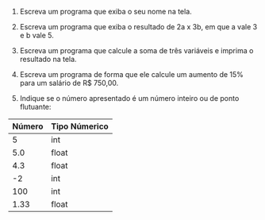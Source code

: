 1. Escreva um programa que exiba o seu nome na tela.

2. Escreva um programa que exiba o resultado de 2a x 3b, em que a vale 3 e b vale 5.

3. Escreva um programa que calcule a soma de três variáveis e imprima o resultado na tela.

4. Escreva um programa de forma que ele calcule um aumento de 15% para um salário de R$
750,00.

5. Indique se o número apresentado é um número inteiro ou de ponto flutuante:

| Número  |  Tipo Númerico  |
| ------- | --------------- |
|  5 |  int |
|  5.0 |  float |
|  4.3 |  float |
|  -2 |  int |
|  100 |  int |
|  1.33 |  float |